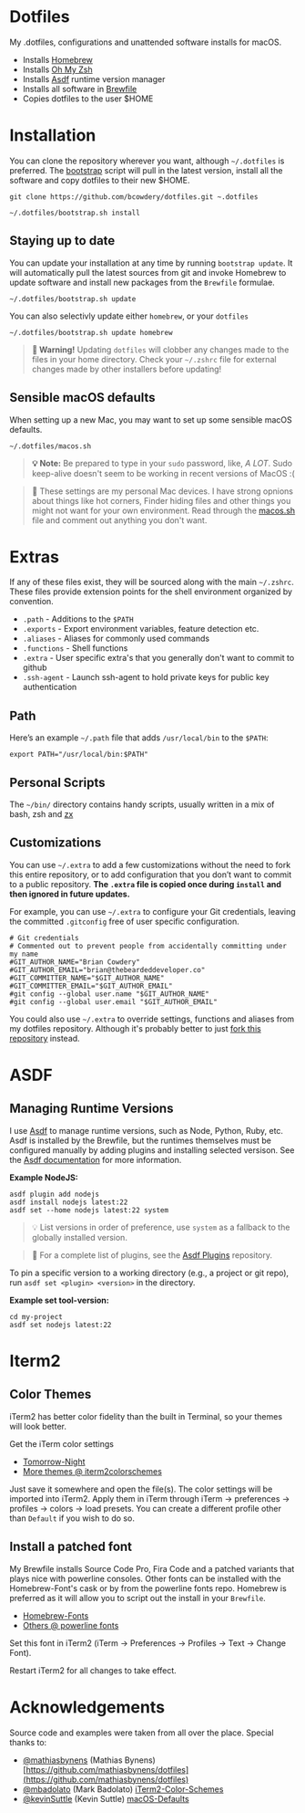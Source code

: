 Dotfiles
========

My .dotfiles, configurations and unattended software installs for macOS.

* Installs [Homebrew](https://brew.sh/)
* Installs [Oh My Zsh](https://ohmyz.sh/)
* Installs [Asdf](https://asdf-vm.com/) runtime version manager
* Installs all software in [Brewfile](Brewfile)
* Copies dotfiles to the user $HOME

# Installation

You can clone the repository wherever you want, although `~/.dotfiles` is preferred. The [bootstrap](bootstrap.sh) script will pull in the latest version, install all the software and copy dotfiles to their new $HOME.

```shell
git clone https://github.com/bcowdery/dotfiles.git ~.dotfiles
```

```shell
~/.dotfiles/bootstrap.sh install
```

## Staying up to date

You can update your installation at any time by running `bootstrap update`. It will automatically pull the latest sources from git and invoke Homebrew to update software and install new packages from the `Brewfile` formulae.

```shell
~/.dotfiles/bootstrap.sh update
```

You can also selectivly update either `homebrew`, or your `dotfiles`
```shell
~/.dotfiles/bootstrap.sh update homebrew
```
> **🚨 Warning!** Updating `dotfiles` will clobber any changes made to the files
> in your home directory. Check your `~/.zshrc` file for external changes made by other installers
> before updating!


## Sensible macOS defaults

When setting up a new Mac, you may want to set up some sensible macOS defaults.

```shell
~/.dotfiles/macos.sh
```
> **💡 Note:** Be prepared to type in your `sudo` password, like, *A LOT*. Sudo keep-alive doesn't seem to be working in recent versions of MacOS :(

> 🧠 These settings are my personal Mac devices. I have strong opnions about things like hot corners, Finder hiding files and other things you
> might not want for your own environment. Read through the [macos.sh](macos.sh) file and comment out anything you don't want.


# Extras

If any of these files exist, they will be sourced along with the main `~/.zshrc`. These files provide extension points for the shell environment organized by convention.

- `.path` - Additions to the `$PATH`
- `.exports` - Export environment variables, feature detection etc.
- `.aliases` - Aliases for commonly used commands
- `.functions` - Shell functions
- `.extra` - User specific extra's that you generally don't want to commit to github
- `.ssh-agent` - Launch ssh-agent to hold private keys for public key authentication

## Path

Here’s an example `~/.path` file that adds `/usr/local/bin` to the `$PATH`:

```shell
export PATH="/usr/local/bin:$PATH"
```

## Personal Scripts

The `~/bin/` directory contains handy scripts, usually written in a mix of bash, zsh and [zx](https://google.github.io/zx/)

## Customizations

You can use `~/.extra` to add a few customizations without the need to fork this entire repository, or to add configuration that you don’t want to commit to a public repository. **The `.extra` file is copied once during `install` and then ignored in future updates.**

For example, you can use `~/.extra` to configure your Git credentials, leaving the committed `.gitconfig` free
of user specific configuration.

```shell
# Git credentials
# Commented out to prevent people from accidentally committing under my name
#GIT_AUTHOR_NAME="Brian Cowdery"
#GIT_AUTHOR_EMAIL="brian@thebeardeddeveloper.co"
#GIT_COMMITTER_NAME="$GIT_AUTHOR_NAME"
#GIT_COMMITTER_EMAIL="$GIT_AUTHOR_EMAIL"
#git config --global user.name "$GIT_AUTHOR_NAME"
#git config --global user.email "$GIT_AUTHOR_EMAIL"
```

You could also use `~/.extra` to override settings, functions and aliases from my dotfiles repository. Although it's probably better to just [fork this repository](https://github.com/bcowdery/dotfiles/fork) instead.

# ASDF

## Managing Runtime Versions

I use [Asdf](https://asdf-vm.com/) to manage runtime versions, such as Node, Python, Ruby, etc. Asdf is installed by the Brewfile, but
the runtimes themselves must be configured manually by adding plugins and installing selected versison.
See the [Asdf documentation](https://asdf-vm.com/guide/getting-started.html) for more information.

**Example NodeJS:**
```shell
asdf plugin add nodejs
asdf install nodejs latest:22
asdf set --home nodejs latest:22 system
```

> 💡 List versions in order of preference, use `system` as a fallback to the globally installed version.

> 🧠 For a complete list of plugins, see the [Asdf Plugins](https://github.com/asdf-vm/asdf-plugins) repository.

To pin a specific version to a working directory (e.g., a project or git repo), run `asdf set <plugin> <version>` in the directory.

**Example set tool-version:**
```shell
cd my-project
asdf set nodejs latest:22
```

# Iterm2

## Color Themes

iTerm2 has better color fidelity than the built in Terminal, so your themes will look better.

Get the iTerm color settings

- [Tomorrow-Night](https://github.com/mbadolato/iTerm2-Color-Schemes/raw/master/schemes/Tomorrow%20Night.itermcolors)
- [More themes @ iterm2colorschemes](http://iterm2colorschemes.com/)

Just save it somewhere and open the file(s). The color settings will be imported into iTerm2. Apply them in iTerm through iTerm → preferences → profiles → colors → load presets. You can create a different profile other than `Default` if you wish to do so.

## Install a patched font

My Brewfile installs Source Code Pro, Fira Code and a patched variants that plays nice with powerline consoles. Other fonts can
be installed with the Homebrew-Font's cask or by from the powerline fonts repo. Homebrew is preferred as it will allow
you to script out the install in your `Brewfile`.

- [Homebrew-Fonts](https://github.com/caskroom/homebrew-fonts)
- [Others @ powerline fonts](https://github.com/powerline/fonts)

Set this font in iTerm2 (iTerm → Preferences → Profiles → Text → Change Font).

Restart iTerm2 for all changes to take effect.

# Acknowledgements

Source code and examples were taken from all over the place. Special thanks to:

* [@mathiasbynens](https://github.com/mathiasbynens) (Mathias Bynens)
  [https://github.com/mathiasbynens/dotfiles](https://github.com/mathiasbynens/dotfiles)
* [@mbadolato](https://github.com/mbadolato) (Mark Badolato)
  [iTerm2-Color-Schemes](https://github.com/mbadolato/iTerm2-Color-Schemes)
* [@kevinSuttle](https://github.com/kevinSuttle) (Kevin Suttle)
  [macOS-Defaults](https://github.com/kevinSuttle/macOS-Defaults/blob/master/REFERENCE.md)
